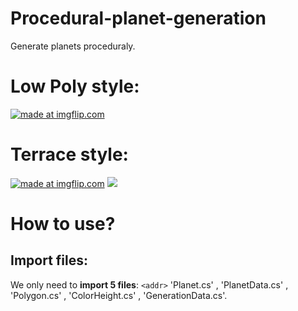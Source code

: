 # Procedural-planet-generation
Generate planets proceduraly.
# Low Poly style:
<a href="https://imgflip.com/gif/2crlvi"><img src="https://i.imgflip.com/2crlvi.gif" title="made at imgflip.com"/></a>

# Terrace style:
<a href="https://imgflip.com/gif/2crlff"><img src="https://i.imgflip.com/2crlff.gif" title="made at imgflip.com"/></a>
![](https://i.gyazo.com/e15d76e0091e84ada206e3a14787739b.gif)


# How to use?
## Import files:
We only need to **import 5 files**: 
`<addr>` 'Planet.cs' , 'PlanetData.cs' , 'Polygon.cs' , 'ColorHeight.cs' , 'GenerationData.cs'.




